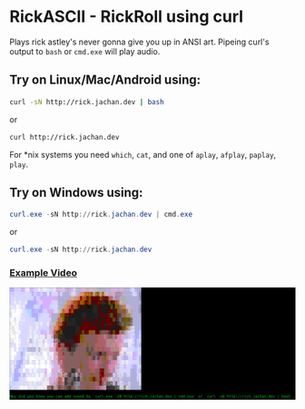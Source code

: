 # RickASCII - RickRoll using curl

Plays rick astley's never gonna give you up in ANSI art.
Pipeing curl's output to `bash` or `cmd.exe` will play audio.

## Try on Linux/Mac/Android using:
```bash
curl -sN http://rick.jachan.dev | bash
```
or
```bash
curl http://rick.jachan.dev
```
For *nix systems you need `which`, `cat`, and one of `aplay`, `afplay`, `paplay`, `play`.

## Try on Windows using:
```powershell
curl.exe -sN http://rick.jachan.dev | cmd.exe
```
or
```powershell
curl.exe -sN http://rick.jachan.dev
```

### [Example Video](https://www.youtube.com/watch?v=V04kmtTIMEk)

![](demo.png)
